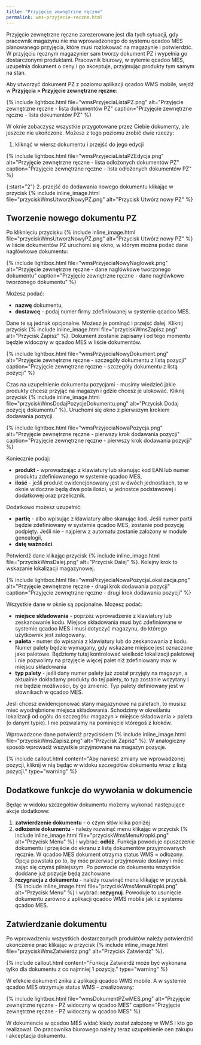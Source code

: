 ```yaml
---
title: "Przyjęcie zewnętrzne ręczne"
permalink: wms-przyjecie-reczne.html 
---
```


Przyjęcie zewnętrzne ręczne zarezerowane jest dla tych sytuacji, gdy pracownik magazynu nie ma wprowadzonego do systemu qcadoo MES planowanego przyjęcia, które musi rozlokować na magazynie i potwierdzić. W przyjęciu ręcznym magazynier sam tworzy dokument PZ i wypełnia go dostarczonymi produktami. Pracownik biurowy, w sytemie qcadoo MES, uzupełnia dokument o ceny i go akceptuje, przyjmując produkty tym samym na stan.

Aby utworzyć dokument PZ z poziomu aplikacji qcadoo WMS mobile, wejdź w **Przyjęcia > Przyjęcie zewnętrzne ręczne**:

{% include lightbox.html file="wmsPrzyjeciaListaPZ.png" alt="Przyjęcie zewnętrzne ręczne - lista dokumentów PZ" caption="Przyjęcie zewnętrzne ręczne - lista dokumentów PZ" %}


W oknie zobaczysz wszystkie przygotowane przez Ciebie dokumenty, ale jeszcze nie ukończone. Możesz z tego poziomu zrobić dwie rzeczy:

1. kliknąć w wiersz dokumentu i przejść do jego edycji

{% include lightbox.html file="wmsPrzyjeciaListaPZEdycja.png" alt="Przyjęcie zewnętrzne ręczne - lista odłożonych dokumentów PZ" caption="Przyjęcie zewnętrzne ręczne - lista odłożonych dokumentów PZ" %}


{:start="2"}
2. przejść do dodawania nowego dokumentu klikając w przycisk {% include inline_image.html file="przyciskWmsUtworzNowyPZ.png" alt="Przycisk Utwórz nowy PZ" %}


## Tworzenie nowego dokumentu PZ

Po kliknięciu przycisku {% include inline_image.html file="przyciskWmsUtworzNowyPZ.png" alt="Przycisk Utwórz nowy PZ" %} w liście dokumentów PZ uruchomi się okno, w którym można podać dane nagłówkowe dokumentu:

{% include lightbox.html file="wmsPrzyjeciaNowyNaglowek.png" alt="Przyjęcie zewnętrzne ręczne - dane nagłówkowe tworzonego dokumentu" caption="Przyjęcie zewnętrzne ręczne - dane nagłówkowe tworzonego dokumentu" %}

Możesz podać:
- **nazwę** dokumentu,
- **dostawcę** - podaj numer firmy zdefiniowanej w systemie qcadoo MES.

Dane te są jednak opcjonalne. Możesz je pominąć i przejść dalej. Kliknij przycisk {% include inline_image.html file="przyciskWmsZapisz.png" alt="Przycisk Zapisz" %}. Dokument zostanie zapisany i od tego momentu będzie widoczny w qcadoo MES w liście dokumentów. 

{% include lightbox.html file="wmsPrzyjeciaNowyDokument.png" alt="Przyjęcie zewnętrzne ręczne - szczegóły dokumentu z listą pozycji" caption="Przyjęcie zewnętrzne ręczne - szczegóły dokumentu z listą pozycji" %}

Czas na uzupełnienie dokumentu pozycjami - musimy wiedzieć jakie produkty chcesz przyjąć na magazyn i gdzie chcesz je ulokować. Kliknij przycisk {% include inline_image.html file="przyciskWmsDodajPozycjeDokumentu.png" alt="Przycisk Dodaj pozycję dokumentu" %}. Uruchomi się okno z pierwszym krokiem dodawania pozycji.

{% include lightbox.html file="wmsPrzyjeciaNowaPozycja.png" alt="Przyjęcie zewnętrzne ręczne - pierwszy krok dodawania pozycji" caption="Przyjęcie zewnętrzne ręczne - pierwszy krok dodawania pozycji" %}

Koniecznie podaj:
- **produkt** - wprowadzając z klawiatury lub skanując kod EAN lub numer produktu zdefiniowanego w systemie qcadoo MES,
- **ilość** - jeśli produkt ewidencjonowany jest w dwóch jednostkach, to w oknie widoczne będą dwa pola ilości, w jednostce podstawowej i dodatkowej oraz przelicznik.

Dodatkowo możesz uzupełnić:
- **partię** - albo wpisując z klawiatury albo skanując kod. Jeśli numer partii będzie zdefiniowany w systemie qcadoo MES, zostanie pod pozycję podpięty. Jeśli nie - najpierw z automatu zostanie założony w module genealogii, 
- **datę ważności**.

Potwierdź dane klikając przycisk {% include inline_image.html file="przyciskWmsDalej.png" alt="Przycisk Dalej" %}. Kolejny krok to wskazanie lokalizacji magazynowej.

{% include lightbox.html file="wmsPrzyjeciaNowaPozycjaLokalizacja.png" alt="Przyjęcie zewnętrzne ręczne - drugi krok dodawania pozycji" caption="Przyjęcie zewnętrzne ręczne - drugi krok dodawania pozycji" %}

Wszystkie dane w oknie są opcjonalne. Możesz podać:
- **miejsce składowania** - poprzez wprowadzenie z klawiatury lub zeskanowanie kodu. Miejsce składowania musi być zdefiniowane w systemie qcadoo MES i musi dotyczyć magazynu, do którego użytkownik jest zalogowany. 
- **paleta** - numer do wpisania z klawiatury lub do zeskanowania z kodu. Numer palety będzie wymagany, gdy wskazane miejsce jest oznaczone jako paletowe. Będziemy tutaj kontrolować wielkość lokalizacji paletowej i nie pozwolimy na przyjęcie więcej palet niż zdefiniowany max w miejscu składowania
- **typ palety** - jeśli dany numer palety już został przyjęty na magazyn, a aktualnie dokładamy produkty do tej palety, to typ zostanie wczytany i nie będzie możliwości, by go zmienić. Typ palety definiowany jest w słownikach w qcadoo MES.

Jeśli chcesz ewidencjonować stany magazynowe na paletach, to musisz mieć wyodrębnione miejsca składowania. Schodzimy w określaniu lokalizacji od ogółu do szczegółu: magazyn > miejsce składowania > paleta (o danym typie). I nie pozwalamy na pominięcie któregoś z kroków.

Wprowadzone dane potwierdź przyciskiem {% include inline_image.html file="przyciskWmsZapisz.png" alt="Przycisk Zapisz" %}. W analogiczny sposób wprowadź wszystkie przyjmowane na magazyn pozycje.

{% include callout.html content="Aby nanieść zmiany we wprowadzonej pozycji, kliknij w nią będąc w widoku szczegółów dokumentu wraz z listą pozycji." type="warning" %}

## Dodatkowe funkcje do wywołania w dokumencie

Będąc w widoku szczegółów dokumentu możemy wykonać następujące akcje dodatkowe:
1. **zatwierdzenie dokumentu** - o czym słów kilka poniżej
2. **odłożenie dokumentu** - należy rozwinąć menu klikając w przycisk {% include inline_image.html file="przyciskWmsMenuKropki.png" alt="Przycisk Menu" %} i wybrać: **odłóż**. Funkcja powoduje opuszczenie dokumentu i przejście do ekranu z listą dokumentów przyjmowanych ręcznie. W qcadoo MES dokument otrzyma status WMS = odłożony. Opcja powstała po to, by móc przerwać przyjmowaie dostawy i móc zając się czymś pilniejszym. Po powrocie do dokumentu wszystkie doddane już pozycje będą zachowane
3. **rezygnacja z dokumentu** - należy rozwinąć menu klikając w przycisk {% include inline_image.html file="przyciskWmsMenuKropki.png" alt="Przycisk Menu" %} i wybrać: **rezygnuj**. Powoduje to usunięcie dokumentu zarówno z aplikacji qcadoo WMS moblie jak i z systemu qcadoo MES.

## Zatwierdzanie dokumentu

Po wprowadzeniu wszystkich dostarczonych produktów należy potwierdzić ukończenie prac klikając w przycisk {% include inline_image.html file="przyciskWmsZatwierdz.png" alt="Przycisk Zatwierdź" %}. 

{% include callout.html content="Funkcja Zatwierdź może być wykonana tylko dla dokumentu z co najmniej 1 pozycją." type="warning" %}

W efekcie dokument znika z aplikacji qcadoo WMS mobile. A w systemie qcadoo MES otrzymuje status WMS - zrealizowany:

{% include lightbox.html file="wmsDokumentPZwMES.png" alt="Przyjęcie zewnętrzne ręczne - PZ widoczny w qcadoo MES" caption="Przyjęcie zewnętrzne ręczne - PZ widoczny w qcadoo MES" %}

W dokumencie w qcadoo MES widać kiedy został założony w WMS i kto go realizował. Do pracownika biurowego należy teraz uzupełnienie cen zakupu i akceptacja dokumentu.







